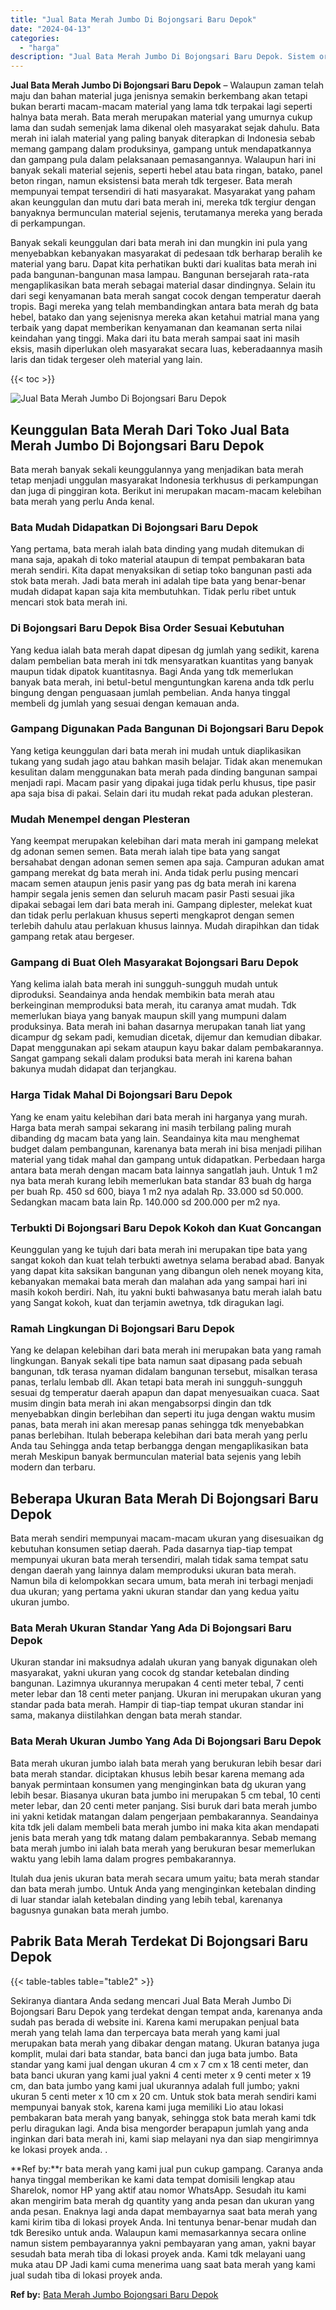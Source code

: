 ```yaml
---
title: "Jual Bata Merah Jumbo Di Bojongsari Baru Depok"
date: "2024-04-13"
categories: 
  - "harga"
description: "Jual Bata Merah Jumbo Di Bojongsari Baru Depok. Sistem order bata merah yang kami jual pun cukup gampang. Caranya anda hanya tinggal memberikan ke kami data..."
---
```


**Jual Bata Merah Jumbo Di Bojongsari Baru Depok** – Walaupun zaman telah maju dan bahan material juga jenisnya semakin berkembang akan tetapi bukan berarti macam-macam material yang lama tdk terpakai lagi seperti halnya bata merah. Bata merah merupakan material yang umurnya cukup lama dan sudah semenjak lama dikenal oleh masyarakat sejak dahulu. Bata merah ini ialah material yang paling banyak diterapkan di Indonesia sebab memang gampang dalam produksinya, gampang untuk mendapatkannya dan gampang pula dalam pelaksanaan pemasangannya. Walaupun hari ini banyak sekali material sejenis, seperti hebel atau bata ringan, batako, panel beton ringan, namun eksistensi bata merah tdk tergeser. Bata merah mempunyai tempat tersendiri di hati masyarakat. Masyarakat yang paham akan keunggulan dan mutu dari bata merah ini, mereka tdk tergiur dengan banyaknya bermunculan material sejenis, terutamanya mereka yang berada di perkampungan.

Banyak sekali keunggulan dari bata merah ini dan mungkin ini pula yang menyebabkan kebanyakan masyarakat di pedesaan tdk berharap beralih ke material yang baru. Dapat kita perhatikan bukti dari kualitas bata merah ini pada bangunan-bangunan masa lampau. Bangunan bersejarah rata-rata mengaplikasikan bata merah sebagai material dasar dindingnya. Selain itu dari segi kenyamanan bata merah sangat cocok dengan temperatur daerah tropis. Bagi mereka yang telah membandingkan antara bata merah dg bata hebel, batako dan yang sejenisnya mereka akan ketahui matrial mana yang terbaik yang dapat memberikan kenyamanan dan keamanan serta nilai keindahan yang tinggi. Maka dari itu bata merah sampai saat ini masih eksis, masih diperlukan oleh masyarakat secara luas, keberadaannya masih laris dan tidak tergeser oleh material yang lain.

{{< toc >}}

![Jual Bata Merah Jumbo Di Bojongsari Baru Depok](/images/jual-bata-merah-19.png)

## Keunggulan Bata Merah Dari Toko Jual Bata Merah Jumbo Di Bojongsari Baru Depok

Bata merah banyak sekali keunggulannya yang menjadikan bata merah tetap menjadi unggulan masyarakat Indonesia terkhusus di perkampungan dan juga di pinggiran kota. Berikut ini merupakan macam-macam kelebihan bata merah yang perlu Anda kenal.

### Bata Mudah Didapatkan Di Bojongsari Baru Depok

Yang pertama, bata merah ialah bata dinding yang mudah ditemukan di mana saja, apakah di toko material ataupun di tempat pembakaran bata merah sendiri. Kita dapat menyaksikan di setiap toko bangunan pasti ada stok bata merah. Jadi bata merah ini adalah tipe bata yang benar-benar mudah didapat kapan saja kita membutuhkan. Tidak perlu ribet untuk mencari stok bata merah ini.

### Di Bojongsari Baru Depok Bisa Order Sesuai Kebutuhan

Yang kedua ialah bata merah dapat dipesan dg jumlah yang sedikit, karena dalam pembelian bata merah ini tdk mensyaratkan kuantitas yang banyak maupun tidak dipatok kuantitasnya. Bagi Anda yang tdk memerlukan banyak bata merah, ini betul-betul menguntungkan karena anda tdk perlu bingung dengan penguasaan jumlah pembelian. Anda hanya tinggal membeli dg jumlah yang sesuai dengan kemauan anda.

### Gampang Digunakan Pada Bangunan Di Bojongsari Baru Depok

Yang ketiga keunggulan dari bata merah ini mudah untuk diaplikasikan tukang yang sudah jago atau bahkan masih belajar. Tidak akan menemukan kesulitan dalam menggunakan bata merah pada dinding bangunan sampai menjadi rapi. Macam pasir yang dipakai juga tidak perlu khusus, tipe pasir apa saja bisa di pakai. Selain dari itu mudah rekat pada adukan plesteran.

### Mudah Menempel dengan Plesteran

Yang keempat merupakan kelebihan dari mata merah ini gampang melekat dg adonan semen semen. Bata merah ialah tipe bata yang sangat bersahabat dengan adonan semen semen apa saja. Campuran adukan amat gampang merekat dg bata merah ini. Anda tidak perlu pusing mencari macam semen ataupun jenis pasir yang pas dg bata merah ini karena hampir segala jenis semen dan seluruh macam pasir Pasti sesuai jika dipakai sebagai lem dari bata merah ini. Gampang diplester, melekat kuat dan tidak perlu perlakuan khusus seperti mengkaprot dengan semen terlebih dahulu atau perlakuan khusus lainnya. Mudah dirapihkan dan tidak gampang retak atau bergeser.

### Gampang di Buat Oleh Masyarakat Bojongsari Baru Depok

Yang kelima ialah bata merah ini sungguh-sungguh mudah untuk diproduksi. Seandainya anda hendak membikin bata merah atau berkeinginan memproduksi bata merah, itu caranya amat mudah. Tdk memerlukan biaya yang banyak maupun skill yang mumpuni dalam produksinya. Bata merah ini bahan dasarnya merupakan tanah liat yang dicampur dg sekam padi, kemudian dicetak, dijemur dan kemudian dibakar. Dapat menggunakan api sekam ataupun kayu bakar dalam pembakarannya. Sangat gampang sekali dalam produksi bata merah ini karena bahan bakunya mudah didapat dan terjangkau.

### Harga Tidak Mahal Di Bojongsari Baru Depok

Yang ke enam yaitu kelebihan dari bata merah ini harganya yang murah. Harga bata merah sampai sekarang ini masih terbilang paling murah dibanding dg macam bata yang lain. Seandainya kita mau menghemat budget dalam pembangunan, karenanya bata merah ini bisa menjadi pilihan material yang tidak mahal dan gampang untuk didapatkan. Perbedaan harga antara bata merah dengan macam bata lainnya sangatlah jauh. Untuk 1 m2 nya bata merah kurang lebih memerlukan bata standar 83 buah dg harga per buah Rp. 450 sd 600, biaya 1 m2 nya adalah Rp. 33.000 sd 50.000. Sedangkan macam bata lain Rp. 140.000 sd 200.000 per m2 nya.

### Terbukti Di Bojongsari Baru Depok Kokoh dan Kuat Goncangan

Keunggulan yang ke tujuh dari bata merah ini merupakan tipe bata yang sangat kokoh dan kuat telah terbukti awetnya selama berabad abad. Banyak yang dapat kita saksikan bangunan yang dibangun oleh nenek moyang kita, kebanyakan memakai bata merah dan malahan ada yang sampai hari ini masih kokoh berdiri. Nah, itu yakni bukti bahwasanya batu merah ialah batu yang Sangat kokoh, kuat dan terjamin awetnya, tdk diragukan lagi.

### Ramah Lingkungan Di Bojongsari Baru Depok

Yang ke delapan kelebihan dari bata merah ini merupakan bata yang ramah lingkungan. Banyak sekali tipe bata namun saat dipasang pada sebuah bangunan, tdk terasa nyaman didalam bangunan tersebut, misalkan terasa panas, terlalu lembab dll. Akan tetapi bata merah ini sungguh-sungguh sesuai dg temperatur daerah apapun dan dapat menyesuaikan cuaca. Saat musim dingin bata merah ini akan mengabsorpsi dingin dan tdk menyebabkan dingin berlebihan dan seperti itu juga dengan waktu musim panas, bata merah ini akan meresap panas sehingga tdk menyebabkan panas berlebihan. Itulah beberapa kelebihan dari bata merah yang perlu Anda tau Sehingga anda tetap berbangga dengan mengaplikasikan bata merah Meskipun banyak bermunculan material bata sejenis yang lebih modern dan terbaru.

## Beberapa Ukuran Bata Merah Di Bojongsari Baru Depok

Bata merah sendiri mempunyai macam-macam ukuran yang disesuaikan dg kebutuhan konsumen setiap daerah. Pada dasarnya tiap-tiap tempat mempunyai ukuran bata merah tersendiri, malah tidak sama tempat satu dengan daerah yang lainnya dalam memproduksi ukuran bata merah. Namun bila di kelompokkan secara umum, bata merah ini terbagi menjadi dua ukuran; yang pertama yakni ukuran standar dan yang kedua yaitu ukuran jumbo.

### Bata Merah Ukuran Standar Yang Ada Di Bojongsari Baru Depok

Ukuran standar ini maksudnya adalah ukuran yang banyak digunakan oleh masyarakat, yakni ukuran yang cocok dg standar ketebalan dinding bangunan. Lazimnya ukurannya merupakan 4 centi meter tebal, 7 centi meter lebar dan 18 centi meter panjang. Ukuran ini merupakan ukuran yang standar pada bata merah. Hampir di tiap-tiap tempat ukuran standar ini sama, makanya diistilahkan dengan bata merah standar.

### Bata Merah Ukuran Jumbo Yang Ada Di Bojongsari Baru Depok

Bata merah ukuran jumbo ialah bata merah yang berukuran lebih besar dari bata merah standar. diciptakan khusus lebih besar karena memang ada banyak permintaan konsumen yang menginginkan bata dg ukuran yang lebih besar. Biasanya ukuran bata jumbo ini merupakan 5 cm tebal, 10 centi meter lebar, dan 20 centi meter panjang. Sisi buruk dari bata merah jumbo ini yakni ketidak matangan dalam pengerjaan pembakarannya. Seandainya kita tdk jeli dalam membeli bata merah jumbo ini maka kita akan mendapati jenis bata merah yang tdk matang dalam pembakarannya. Sebab memang bata merah jumbo ini ialah bata merah yang berukuran besar memerlukan waktu yang lebih lama dalam progres pembakarannya.

Itulah dua jenis ukuran bata merah secara umum yaitu; bata merah standar dan bata merah jumbo. Untuk Anda yang menginginkan ketebalan dinding di luar standar ialah ketebalan dinding yang lebih tebal, karenanya bagusnya gunakan bata merah jumbo.

## Pabrik Bata Merah Terdekat Di Bojongsari Baru Depok

{{< table-tables table="table2" >}}

Sekiranya diantara Anda sedang mencari Jual Bata Merah Jumbo Di Bojongsari Baru Depok yang terdekat dengan tempat anda, karenanya anda sudah pas berada di website ini. Karena kami merupakan penjual bata merah yang telah lama dan terpercaya bata merah yang kami jual merupakan bata merah yang dibakar dengan matang. Ukuran batanya juga komplit, mulai dari bata standar, bata banci dan juga bata jumbo. Bata standar yang kami jual dengan ukuran 4 cm x 7 cm x 18 centi meter, dan bata banci ukuran yang kami jual yakni 4 centi meter x 9 centi meter x 19 cm, dan bata jumbo yang kami jual ukurannya adalah full jumbo; yakni ukuran 5 centi meter x 10 cm x 20 cm. Untuk stok bata merah sendiri kami mempunyai banyak stok, karena kami juga memiliki Lio atau lokasi pembakaran bata merah yang banyak, sehingga stok bata merah kami tdk perlu diragukan lagi. Anda bisa mengorder berapapun jumlah yang anda inginkan dari bata merah ini, kami siap melayani nya dan siap mengirimnya ke lokasi proyek anda.
.

**Ref by:**r bata merah yang kami jual pun cukup gampang. Caranya anda hanya tinggal memberikan ke kami data tempat domisili lengkap atau Sharelok, nomor HP yang aktif atau nomor WhatsApp. Sesudah itu kami akan mengirim bata merah dg quantity yang anda pesan dan ukuran yang anda pesan. Enaknya lagi anda dapat membayarnya saat bata merah yang kami kirim tiba di lokasi proyek Anda. Ini tentunya benar-benar mudah dan tdk Beresiko untuk anda. Walaupun kami memasarkannya secara online namun sistem pembayarannya yakni pembayaran yang aman, yakni bayar sesudah bata merah tiba di lokasi proyek anda. Kami tdk melayani uang muka atau DP Jadi kami cuma menerima uang saat bata merah yang kami jual sudah tiba di lokasi proyek anda.

**Ref by:** [Bata Merah Jumbo Bojongsari Baru Depok](https://id.wikipedia.org/wiki/Bata)
